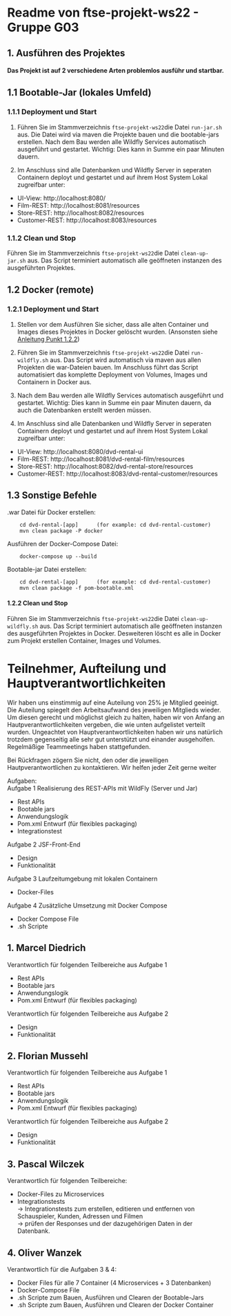 # Readme von ftse-projekt-ws22 - Gruppe G03

## 1. Ausführen des Projektes
#### Das Projekt ist auf 2 verschiedene Arten problemlos ausführ und startbar.

## 1.1 Bootable-Jar (lokales Umfeld)
### 1.1.1 Deployment und Start
1. Führen Sie im Stammverzeichnis `ftse-projekt-ws22`die Datei `run-jar.sh` aus.
Die Datei wird via maven die Projekte bauen und die bootable-jars erstellen. 
Nach dem Bau werden alle Wildfly Services automatisch ausgeführt und gestartet.
Wichtig: Dies kann in Summe ein paar Minuten dauern.

2. Im Anschluss sind alle Datenbanken und Wildfly Server in seperaten Containern deployt und gestartet
und auf ihrem Host System Lokal zugreifbar unter:
- UI-View: http://localhost:8080/
- Film-REST: http://localhost:8081/resources
- Store-REST: http://localhost:8082/resources
- Customer-REST: http://localhost:8083/resources

### 1.1.2 Clean und Stop
Führen Sie im Stammverzeichnis `ftse-projekt-ws22`die Datei `clean-up-jar.sh` aus.
Das Script terminiert automatisch alle geöffneten instanzen des ausgeführten Projektes.

## 1.2 Docker (remote)
### 1.2.1 Deployment und Start
1. Stellen vor dem Ausführen Sie sicher, dass alle alten Container und Images dieses Projektes in Docker gelöscht wurden. (Ansonsten siehe [Anleitung Punkt 1.2.2](https://gitlab-fi.ostfalia.de/lv-ftse-ws22/g03/ftse-projekt-ws22/-/blob/main/README.md#122-clean-und-stop))

2. Führen Sie im Stammverzeichnis `ftse-projekt-ws22`die Datei `run-wildfly.sh` aus.
Das Script wird automatisch via maven aus allen Projekten die war-Dateien bauen. 
Im Anschluss führt das Script automatisiert das komplette Deployment von Volumes, Images und Containern in Docker aus.

3. Nach dem Bau werden alle Wildfly Services automatisch ausgeführt und gestartet.
Wichtig: Dies kann in Summe ein paar Minuten dauern, da auch die Datenbanken erstellt werden müssen.

4. Im Anschluss sind alle Datenbanken und Wildfly Server in seperaten Containern deployt und gestartet
und auf ihrem Host System Lokal zugreifbar unter:
- UI-View: http://localhost:8080/dvd-rental-ui
- Film-REST: http://localhost:8081/dvd-rental-film/resources
- Store-REST: http://localhost:8082/dvd-rental-store/resources
- Customer-REST: http://localhost:8083/dvd-rental-customer/resources

## 1.3 Sonstige Befehle
.war Datei für Docker erstellen: 
```
    cd dvd-rental-[app]      (for example: cd dvd-rental-customer)
    mvn clean package -P docker
```
Ausführen der Docker-Compose Datei: 
```
    docker-compose up --build
```
Bootable-jar Datei erstellen: 
```
    cd dvd-rental-[app]      (for example: cd dvd-rental-customer)
    mvn clean package -f pom-bootable.xml
```

#### 1.2.2 Clean und Stop
Führen Sie im Stammverzeichnis `ftse-projekt-ws22`die Datei `clean-up-wildfly.sh` aus.
Das Script terminiert automatisch alle geöffneten instanzen des ausgeführten Projektes in Docker.
Desweiteren löscht es alle in Docker zum Projekt erstellen Container, Images und Volumes.

# Teilnehmer, Aufteilung und Hauptverantwortlichkeiten
Wir haben uns einstimmig auf eine Auteilung von 25% je Mitglied geeinigt.
Die Auteilung spiegelt den Arbeitsaufwand des jeweiligen Mitglieds wieder.
Um diesen gerecht und möglichst gleich zu halten, haben wir von Anfang an Hautpverantwortlichkeiten vergeben, 
die wie unten aufgelistet verteilt wurden.
Ungeachtet von Hauptverantwortlichkeiten haben wir uns natürlich trotzdem gegenseitig alle sehr gut unterstützt und einander ausgeholfen.
Regelmäßige Teammeetings haben stattgefunden. 

Bei Rückfragen zögern Sie nicht, den oder die jeweiligen Hautpverantwortlichen zu kontaktieren. Wir helfen jeder Zeit gerne weiter


Aufgaben:\
Aufgabe 1 Realisierung des REST-APIs mit WildFly (Server und Jar)
- Rest APIs
- Bootable jars
- Anwendungslogik
- Pom.xml Entwurf (für flexibles packaging)
- Integrationstest

Aufgabe 2 JSF-Front-End
- Design
- Funktionalität

Aufgabe 3 Laufzeitumgebung mit lokalen Containern
- Docker-Files

Aufgabe 4 Zusätzliche Umsetzung mit Docker Compose
- Docker Compose File
- .sh Scripte

## 1. Marcel Diedrich
Verantwortlich für folgenden Teilbereiche aus Aufgabe 1
- Rest APIs
- Bootable jars
- Anwendungslogik
- Pom.xml Entwurf (für flexibles packaging)

Verantwortlich für folgenden Teilbereiche aus Aufgabe 2

- Design
- Funktionalität

## 2. Florian Mussehl
Verantwortlich für folgenden Teilbereiche aus Aufgabe 1
- Rest APIs
- Bootable jars
- Anwendungslogik
- Pom.xml Entwurf (für flexibles packaging)

Verantwortlich für folgenden Teilbereiche aus Aufgabe 2

- Design
- Funktionalität

## 3. Pascal Wilczek
Verantwortlich für folgenden Teilbereiche:
- Docker-Files zu Microservices
- Integrationstests\
-> Integrationstests zum erstellen, editieren und entfernen von\
   Schauspieler, Kunden, Adressen und Filmen\
-> prüfen der Responses und der dazugehörigen Daten in der Datenbank.
   

## 4. Oliver Wanzek
Verantwortlich für die Aufgaben 3 & 4:

- Docker Files für alle 7 Container (4 Microservices + 3 Datenbanken)
- Docker-Compose File
- .sh Scripte zum Bauen, Ausführen und Clearen der Bootable-Jars
- .sh Scripte zum Bauen, Ausführen und Clearen der Docker Container

